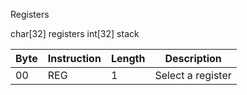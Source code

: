 Registers

char[32] registers
int[32] stack

| Byte | Instruction        |  Length | Description |
|------|--------------------|---------|-------------|
|  00  | REG                | 1       | Select a register |
